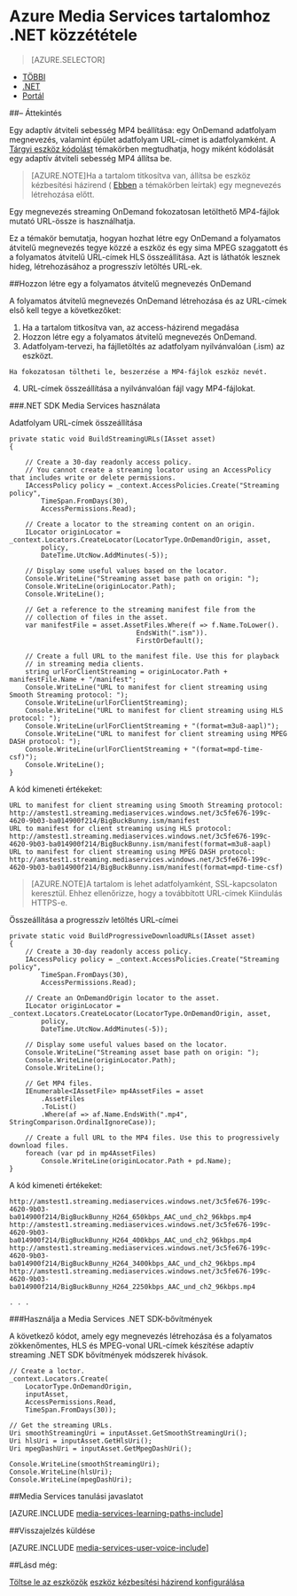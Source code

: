 <properties 
    pageTitle="Azure Media Services tartalomhoz .NET közzététele" 
    description="Megtudhatja, hogy miként hozhat létre egy megnevezés adatfolyam URL-cím létrehozásához használt. Mintakódok írt C#, és használja a Media Services SDK .NET." 
    authors="juliako" 
    manager="erikre" 
    editor="" 
    services="media-services" 
    documentationCenter=""/>

<tags 
    ms.service="media-services" 
    ms.workload="media" 
    ms.tgt_pltfrm="na" 
    ms.devlang="na" 
    ms.topic="article" 
    ms.date="08/30/2016"
    ms.author="juliako"/>


# <a name="publish-azure-media-services-content-using-net"></a>Azure Media Services tartalomhoz .NET közzététele
 
> [AZURE.SELECTOR]
- [TÖBBI](media-services-rest-deliver-streaming-content.md)
- [.NET](media-services-deliver-streaming-content.md)
- [Portál](media-services-portal-publish.md)

##<a name="overview"></a>– Áttekintés

Egy adaptív átviteli sebesség MP4 beállítása: egy OnDemand adatfolyam megnevezés, valamint épület adatfolyam URL-címet is adatfolyamként. A [Tárgyi eszköz kódolást](media-services-encode-asset.md) témakörben megtudhatja, hogy miként kódolását egy adaptív átviteli sebesség MP4 állítsa be. 

>[AZURE.NOTE]Ha a tartalom titkosítva van, állítsa be eszköz kézbesítési házirend ( [Ebben](media-services-dotnet-configure-asset-delivery-policy.md) a témakörben leírtak) egy megnevezés létrehozása előtt. 

Egy megnevezés streaming OnDemand fokozatosan letölthető MP4-fájlok mutató URL-össze is használhatja.  

Ez a témakör bemutatja, hogyan hozhat létre egy OnDemand a folyamatos átvitelű megnevezés tegye közzé a eszköz és egy sima MPEG szaggatott és a folyamatos átvitelű URL-címek HLS összeállítása. Azt is láthatók lesznek hideg, létrehozásához a progresszív letöltés URL-ek. 
     
##<a name="create-an-ondemand-streaming-locator"></a>Hozzon létre egy a folyamatos átvitelű megnevezés OnDemand

A folyamatos átvitelű megnevezés OnDemand létrehozása és az URL-címek első kell tegye a következőket:

   1. Ha a tartalom titkosítva van, az access-házirend megadása
   2. Hozzon létre egy a folyamatos átvitelű megnevezés OnDemand.
   3. Adatfolyam-tervezi, ha fájlletöltés az adatfolyam nyilvánvalóan (.ism) az eszközt. 
        
    Ha fokozatosan töltheti le, beszerzése a MP4-fájlok eszköz nevét.  
   4. URL-címek összeállítása a nyilvánvalóan fájl vagy MP4-fájlokat. 
   

###<a name="use-media-services-net-sdk"></a>.NET SDK Media Services használata 

Adatfolyam URL-címek összeállítása 

    private static void BuildStreamingURLs(IAsset asset)
    {
    
        // Create a 30-day readonly access policy. 
        // You cannot create a streaming locator using an AccessPolicy that includes write or delete permissions.
        IAccessPolicy policy = _context.AccessPolicies.Create("Streaming policy",
            TimeSpan.FromDays(30),
            AccessPermissions.Read);
    
        // Create a locator to the streaming content on an origin. 
        ILocator originLocator = _context.Locators.CreateLocator(LocatorType.OnDemandOrigin, asset,
            policy,
            DateTime.UtcNow.AddMinutes(-5));
    
        // Display some useful values based on the locator.
        Console.WriteLine("Streaming asset base path on origin: ");
        Console.WriteLine(originLocator.Path);
        Console.WriteLine();
    
        // Get a reference to the streaming manifest file from the  
        // collection of files in the asset. 
        var manifestFile = asset.AssetFiles.Where(f => f.Name.ToLower().
                                    EndsWith(".ism")).
                                    FirstOrDefault();
        
        // Create a full URL to the manifest file. Use this for playback
        // in streaming media clients. 
        string urlForClientStreaming = originLocator.Path + manifestFile.Name + "/manifest";
        Console.WriteLine("URL to manifest for client streaming using Smooth Streaming protocol: ");
        Console.WriteLine(urlForClientStreaming);
        Console.WriteLine("URL to manifest for client streaming using HLS protocol: ");
        Console.WriteLine(urlForClientStreaming + "(format=m3u8-aapl)");
        Console.WriteLine("URL to manifest for client streaming using MPEG DASH protocol: ");
        Console.WriteLine(urlForClientStreaming + "(format=mpd-time-csf)"); 
        Console.WriteLine();
    }

A kód kimeneti értékeket:
    
    URL to manifest for client streaming using Smooth Streaming protocol:
    http://amstest1.streaming.mediaservices.windows.net/3c5fe676-199c-4620-9b03-ba014900f214/BigBuckBunny.ism/manifest
    URL to manifest for client streaming using HLS protocol:
    http://amstest1.streaming.mediaservices.windows.net/3c5fe676-199c-4620-9b03-ba014900f214/BigBuckBunny.ism/manifest(format=m3u8-aapl)
    URL to manifest for client streaming using MPEG DASH protocol:
    http://amstest1.streaming.mediaservices.windows.net/3c5fe676-199c-4620-9b03-ba014900f214/BigBuckBunny.ism/manifest(format=mpd-time-csf)
    

>[AZURE.NOTE]A tartalom is lehet adatfolyamként, SSL-kapcsolaton keresztül. Ehhez ellenőrizze, hogy a továbbított URL-címek Kiindulás HTTPS-e. 

Összeállítása a progresszív letöltés URL-címei 

    private static void BuildProgressiveDownloadURLs(IAsset asset)
    {
        // Create a 30-day readonly access policy. 
        IAccessPolicy policy = _context.AccessPolicies.Create("Streaming policy",
            TimeSpan.FromDays(30),
            AccessPermissions.Read);
    
        // Create an OnDemandOrigin locator to the asset. 
        ILocator originLocator = _context.Locators.CreateLocator(LocatorType.OnDemandOrigin, asset,
            policy,
            DateTime.UtcNow.AddMinutes(-5));
    
        // Display some useful values based on the locator.
        Console.WriteLine("Streaming asset base path on origin: ");
        Console.WriteLine(originLocator.Path);
        Console.WriteLine();
    
        // Get MP4 files.
        IEnumerable<IAssetFile> mp4AssetFiles = asset
            .AssetFiles
            .ToList()
            .Where(af => af.Name.EndsWith(".mp4", StringComparison.OrdinalIgnoreCase));
                
        // Create a full URL to the MP4 files. Use this to progressively download files.
        foreach (var pd in mp4AssetFiles)
            Console.WriteLine(originLocator.Path + pd.Name);
    }

A kód kimeneti értékeket:
    
    http://amstest1.streaming.mediaservices.windows.net/3c5fe676-199c-4620-9b03-ba014900f214/BigBuckBunny_H264_650kbps_AAC_und_ch2_96kbps.mp4
    http://amstest1.streaming.mediaservices.windows.net/3c5fe676-199c-4620-9b03-ba014900f214/BigBuckBunny_H264_400kbps_AAC_und_ch2_96kbps.mp4
    http://amstest1.streaming.mediaservices.windows.net/3c5fe676-199c-4620-9b03-ba014900f214/BigBuckBunny_H264_3400kbps_AAC_und_ch2_96kbps.mp4
    http://amstest1.streaming.mediaservices.windows.net/3c5fe676-199c-4620-9b03-ba014900f214/BigBuckBunny_H264_2250kbps_AAC_und_ch2_96kbps.mp4
    
    . . . 

###<a name="use-media-services-net-sdk-extensions"></a>Használja a Media Services .NET SDK-bővítmények

A következő kódot, amely egy megnevezés létrehozása és a folyamatos zökkenőmentes, HLS és MPEG-vonal URL-címek készítése adaptív streaming .NET SDK bővítmények módszerek hívások.

    // Create a loctor.
    _context.Locators.Create(
        LocatorType.OnDemandOrigin,
        inputAsset,
        AccessPermissions.Read,
        TimeSpan.FromDays(30));
    
    // Get the streaming URLs.
    Uri smoothStreamingUri = inputAsset.GetSmoothStreamingUri();
    Uri hlsUri = inputAsset.GetHlsUri();
    Uri mpegDashUri = inputAsset.GetMpegDashUri();
    
    Console.WriteLine(smoothStreamingUri);
    Console.WriteLine(hlsUri);
    Console.WriteLine(mpegDashUri);


##<a name="media-services-learning-paths"></a>Media Services tanulási javaslatot

[AZURE.INCLUDE [media-services-learning-paths-include](../../includes/media-services-learning-paths-include.md)]

##<a name="provide-feedback"></a>Visszajelzés küldése

[AZURE.INCLUDE [media-services-user-voice-include](../../includes/media-services-user-voice-include.md)]

##<a name="see-also"></a>Lásd még:

[Töltse le az eszközök](media-services-deliver-asset-download.md)
[eszköz kézbesítési házirend konfigurálása](media-services-dotnet-configure-asset-delivery-policy.md)
